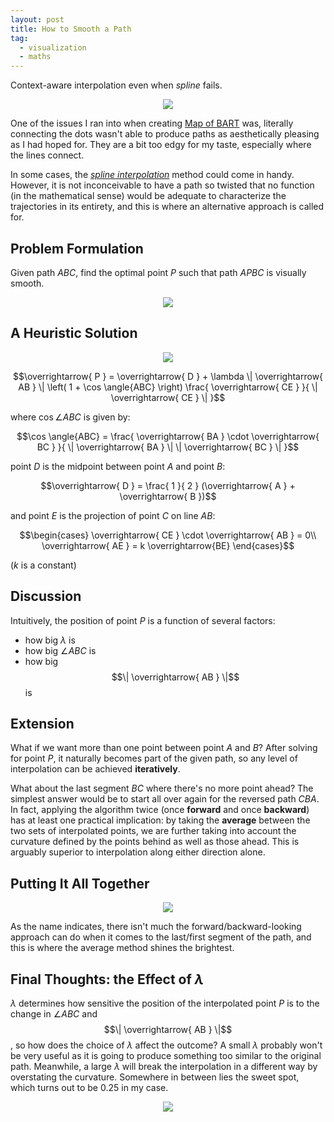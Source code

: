 ```yaml
---
layout: post
title: How to Smooth a Path
tag:
  - visualization
  - maths
---
```


Context-aware interpolation even when *spline* fails.

<p align="center">
  <img src="https://shawenyao.github.io/R/output/smooth_path/plot1.svg" />
</p>

One of the issues I ran into when creating [Map of BART](/Map-of-BART/) was, literally connecting the dots wasn't able to produce paths as aesthetically pleasing as I had hoped for. They are a bit too edgy for my taste, especially where the lines connect.

In some cases, the [*spline interpolation*](https://en.wikipedia.org/wiki/Spline_interpolation) method could come in handy. However, it is not inconceivable to have a path so twisted that no function (in the mathematical sense) would be adequate to characterize the trajectories in its entirety, and this is where an alternative approach is called for.

## Problem Formulation
Given path $ABC$, find the optimal point $P$ such that path $APBC$ is visually smooth.

<p align="center">
  <img src="https://shawenyao.github.io/R/output/smooth_path/plot_problem_formulation.svg" />
</p>

## A Heuristic Solution
<p align="center">
  <img src="https://shawenyao.github.io/R/output/smooth_path/plot_heuristic_solution.svg" />
</p>

$$\overrightarrow{ P } = \overrightarrow{ D } + \lambda \| \overrightarrow{ AB } \| \left( 1 + \cos \angle{ABC} \right) \frac{ \overrightarrow{ CE } }{ \| \overrightarrow{ CE } \| }$$

where $\cos \angle{ABC}$ is given by:

$$\cos \angle{ABC} = \frac{ \overrightarrow{ BA } \cdot \overrightarrow{ BC } }{ \| \overrightarrow{ BA } \| \| \overrightarrow{ BC } \| }$$

point $D$ is the midpoint between point $A$ and point $B$:

$$\overrightarrow{ D } = \frac{ 1 }{ 2 } (\overrightarrow{ A } + \overrightarrow{ B })$$

and point $E$ is the projection of point $C$ on line $AB$:

$$\begin{cases}
\overrightarrow{ CE } \cdot \overrightarrow{ AB } = 0\\ 
\overrightarrow{ AE } = k \overrightarrow{BE}
\end{cases}$$

($k$ is a constant)

## Discussion
Intuitively, the position of point $P$ is a function of several factors:
* how big $\lambda$ is
* how big $\angle{ABC}$ is
* how big $$\| \overrightarrow{ AB } \|$$ is

## Extension
What if we want more than one point between point $A$ and $B$? After solving for point $P$, it naturally becomes part of the given path, so any level of interpolation can be achieved **iteratively**.

What about the last segment $BC$ where there's no more point ahead? The simplest answer would be to start all over again for the reversed path $CBA$. In fact, applying the algorithm twice (once **forward** and once **backward**) has at least one practical implication: by taking the **average** between the two sets of interpolated points, we are further taking into account the curvature defined by the points behind as well as those ahead. This is arguably superior to interpolation along either direction alone.

## Putting It All Together
<p align="center">
  <img src="https://shawenyao.github.io/R/output/smooth_path/plot_example.svg" />
</p>

As the name indicates, there isn't much the forward/backward-looking approach can do when it comes to the last/first segment of the path, and this is where the average method shines the brightest.

## Final Thoughts: the Effect of $\lambda$
$\lambda$ determines how sensitive the position of the interpolated point $P$ is to the change in $\angle{ABC}$ and $$\| \overrightarrow{ AB } \|$$, so how does the choice of $\lambda$ affect the outcome? A small $\lambda$ probably won't be very useful as it is going to produce something too similar to the original path. Meanwhile, a large $\lambda$ will break the interpolation in a different way by overstating the curvature. Somewhere in between lies the sweet spot, which turns out to be $0.25$ in my case.

<p align="center">
  <img src="https://shawenyao.github.io/R/output/smooth_path/plot_lambda.svg" />
</p>
